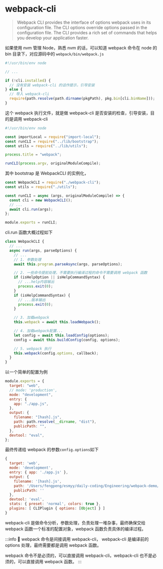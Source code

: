# webpack-cli

> Webpack CLI provides the interface of options webpack uses in its configuration file. The CLI options override options passed in the configuration file.
> The CLI provides a rich set of commands that helps you develop your application faster.

如果使用 nvm 管理 Node，熟悉 nvm 的话，可以知道 webpack 命令在 node 的 bin 目录下，对应源码中的 `webpack/bin/webpack.js`

```js title="webpack/bin/webpack.js"
#!/usr/bin/env node

// ...

if (!cli.installed) {
  // 没有安装 webpack-cli 的话作提示，引导安装
} else {
  // 导入 webpack-cli
  require(path.resolve(path.dirname(pkgPath), pkg.bin[cli.binName]));
}
```

这个 webpack 执行文件，就是做 webpack-cli 是否安装的检查，引导安装，目的是调用 webpack-cli

```js title="wepback-cli/bin/cli.js"
#!/usr/bin/env node

const importLocal = require("import-local");
const runCLI = require("../lib/bootstrap");
const utils = require("../lib/utils");

process.title = "webpack";

runCLI(process.argv, originalModuleCompile);
```

其中 bootstrap 是 WebpackCLI 的实例化，

```js title="wepback-cli/lib/bootstrap.js"
const WebpackCLI = require("./webpack-cli");
const utils = require("./utils");

const runCLI = async (args, originalModuleCompile) => {
  const cli = new WebpackCLI();
  // ...
  await cli.run(args);
};

module.exports = runCLI;
```

cli.run 函数大概过程如下

```js
class WebpackCLI {
  // ...
  async run(args, parseOptions) {
    // ...
    // 1. 参数处理
    await this.program.parseAsync(args, parseOptions);

    // 2. 一些命令提前处理，不需要执行编译过程的命令不需要调用 webpack 函数
    if (isHelpOption || isHelpCommandSyntax) {
      // ...help内容输出
      process.exit(0);
    }
    if (isHelpCommandSyntax) {
      // ...版本输出
      process.exit(0);
    }

    // 3. 加载webpack
    this.webpack = await this.loadWebpack();

    // 4. 加载webpack配置...
    let config = await this.loadConfig(options);
    config = await this.buildConfig(config, options);

    // 5. webpack 执行
    this.webpack(config.options, callback);
  }
}
```

以一个简单的配置为例

```js title="webpack.config.js"
module.exports = {
  target: "web",
  // mode: 'production',
  mode: "development",
  entry: {
    app: "./app.js",
  },
  output: {
    filename: "[hash].js",
    path: path.resolve(__dirname, "dist"),
    publicPath: "",
  },
  devtool: "eval",
};
```

最终传递给 webpack 的参数`config.options`如下

```js
{
  target: 'web',
  mode: 'development',
  entry: { app: './app.js' },
  output: {
    filename: '[hash].js',
    path: '/Users/fengpeng/esmyy/daily-coding/Engineering/webpack-demo/dist',
    publicPath: ''
  },
  devtool: 'eval',
  stats: { preset: 'normal', colors: true },
  plugins: [ CLIPlugin { options: [Object] } ]
}
```

webpack-cli 是做命令分析，参数处理，负责处理一堆杂事，最终确保交给 webpack 函数一个标准的配置对象，webpack 函数负责具体的编译过程。

:::info 🤔
webpack 命令是间接调用 webpack-cli， webpack-cli 是编译前的 options 处理，最终需要都是调用 webpack 函数。

webpack 命令不是必须的，可以直接调用 webpack-cli，webpack-cli 也不是必须的，可以直接调用 webpack 函数。
:::

<!-- 也就是说，当我们执行 webpack 命令的时候，其实最终是调用 WebpackCLI 实例的 run 方法。

```mermaid
  flowchart LR
  A(webpack/bin/webpack.js)
``` -->

<!--
Webpack 实现中的两个核心对象是

- compiler: 负责整体调度
- compilation: 负责一次具体的编译过程，每次编译生成新的 compilation 对象
  在流程上

两个核心模块是

- loader: 负责语法转换，文件转换等事情
- plugin: 负责其他的事情

创建编译器：事件的定义，参数处理转化为对应的 plugin，plugin 去订阅一些事件
具体编译：创建 compilation 负责具体的编译过程，调用 loader-runner 对文件进行处 -->
